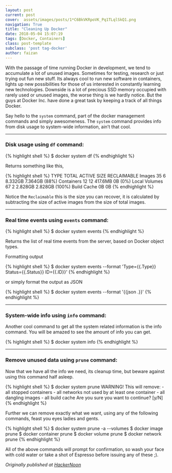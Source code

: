 ```yaml
---
layout: post
current: post
cover:  assets/images/posts/1*C6BkVKRpoVK_Pq1TLqlSkQ1.png
navigation: True
title: "Cleaning Up Docker"
date: 2018-05-04 15:07:19
tags: [Docker, Containers]
class: post-template
subclass: 'post tag-docker'
author: faizan
---
```

With the passage of time running Docker in development, we tend to accumulate a lot of unused images. Sometimes for testing, research or just trying out fun new stuff. Its always cool to run new software in containers, lights up new possibilities for those of us interested in constantly learning new technologies. Downside is a lot of precious SSD memory occupied with rarely used or unused images, the worse thing is we hardly notice. But the guys at Docker Inc. have done a great task by keeping a track of all things Docker.

Say hello to the `system` command, part of the docker management commands and simply awesomeness. The `system` command provides info from disk usage to system-wide information, ain’t that cool.

***
### Disk usage using `df` command:

{% highlight shell %}
$ docker system df
{% endhighlight %}

Returns something like this,

{% highlight shell %}
TYPE              TOTAL     ACTIVE     SIZE         RECLAIMABLE
Images            35        6          8.332GB      7.364GB (88%)
Containers        12        12         417.6MB      0B (0%)
Local Volumes     67        2          2.828GB      2.828GB (100%)
Build Cache                            0B           0B
{% endhighlight %}

Notice the `Reclaimable` this is the size you can recover, it is calculated by subtracting the size of active images from the size of total images.

***
### Real time events using `events` command:

{% highlight shell %}
$ docker system events
{% endhighlight %}

Returns the list of real time events from the server, based on Docker object types.

Formatting output

{% highlight shell %}
$ docker system events --format 'Type={{.Type}}  Status={{.Status}}  ID={{.ID}}'
{% endhighlight %}

or simply format the output as JSON

{% highlight shell %}
$ docker system events --format '{{json .}}'
{% endhighlight %}

***
### System-wide info using `info` command:

Another cool command to get all the system related information is the info command. You will be amazed to see the amount of info you can get.

{% highlight shell %}
$ docker system info
{% endhighlight %}

***
### Remove unused data using `prune` command:

Now that we have all the info we need, its cleanup time, but beware against using this command half asleep.

{% highlight shell %}
$ docker system prune
WARNING! This will remove:
        - all stopped containers
        - all networks not used by at least one container
        - all dangling images
        - all build cache
Are you sure you want to continue? [y/N]
{% endhighlight %}

Further we can remove exactly what we want, using any of the following commands, feast you eyes ladies and gents.

{% highlight shell %}
$ docker system prune -a --volumes
$ docker image prune
$ docker container prune
$ docker volume prune
$ docker network prune
{% endhighlight %}

All of the above commands will prompt for confirmation, so wash your face with cold water or take a shot of Espresso before issuing any of these ;).

*Originally published at [HackerNoon](https://hackernoon.com/cleaning-up-docker-f14edd6fcf4c)*